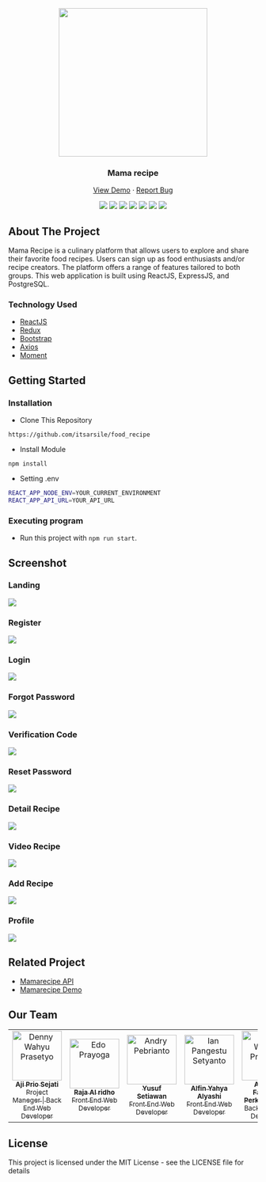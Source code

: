 <div align="center">
  <img src="https://cdn.discordapp.com/attachments/1103167854657929345/1149392352457269298/removebg-preview.png" widht="300" height="300" />
</div>
<h3 align="center">Mama recipe</h3>
<p align="center">
  <a href="https://foodrecipekel2.netlify.app/">View Demo</a>
  ·
  <a href="https://github.com/itsarsile/food_recipe">Report Bug</a>
  <br />
    <p align="center">
    <a href="https://reactjs.org/"><img src="https://img.shields.io/github/package-json/dependency-version/HyperCarry-Team/TukuShop-app-frontend/react?color=FFA41B"></a>
    <a href="https://redux.js.org/"><img src="https://img.shields.io/github/package-json/dependency-version/HyperCarry-Team/TukuShop-app-frontend/redux?color=FFA41B"></a>
    <a href="https://getbootstrap.com/"><img src="https://img.shields.io/github/package-json/dependency-version/HyperCarry-Team/TukuShop-app-frontend/bootstrap?color=FFA41B"></a>
    <a href="https://axios-http.com/"><img src="https://img.shields.io/github/package-json/dependency-version/HyperCarry-Team/TukuShop-app-frontend/axios?color=FFA41B"></a>
    <a href="https://momentjs.com/"><img src="https://img.shields.io/github/package-json/dependency-version/HyperCarry-Team/TukuShop-app-frontend/moment?color=FFA41B"></a>
    <a href="https://socket.io/"><img src="https://img.shields.io/github/package-json/dependency-version/HyperCarry-Team/TukuShop-app-frontend/socket.io-client?color=FFA41B"></a>
    <img src="https://img.shields.io/github/license/HyperCarry-Team/TukuShop-app-frontend?color=FFA41B">
    </p>
</p>

<!-- ABOUT THE PROJECT -->
## About The Project

Mama Recipe is a culinary platform that allows users to explore and share their favorite food recipes. Users can sign up as food enthusiasts and/or recipe creators. The platform offers a range of features tailored to both groups. This web application is built using ReactJS, ExpressJS, and PostgreSQL.

### Technology Used
- [ReactJS](https://reactjs.org/)
- [Redux](https://redux.js.org/)
- [Bootstrap](https://getbootstrap.com/)
- [Axios](https://github.com/axios/axios)
- [Moment](https://momentjs.com/)

<!-- GETTING STARTED -->
## Getting Started

### Installation
- Clone This Repository

`https://github.com/itsarsile/food_recipe`

- Install Module

`npm install`

- Setting .env

```bash
REACT_APP_NODE_ENV=YOUR_CURRENT_ENVIRONMENT
REACT_APP_API_URL=YOUR_API_URL
```

### Executing program

- Run this project with `npm run start`.

<!-- SCREENSHOT -->
## Screenshot

### Landing
<img src="././src/assets/screenshoot/landing.png" />

### Register
<img src="././src/assets/screenshoot/register.png" />

### Login
<img src="././src/assets/screenshoot/login.png" />

### Forgot Password
<img src="././src/assets/screenshoot/forgot-password.png" />

### Verification Code
<img src="././src/assets/screenshoot/verification-code.png" />

### Reset Password
<img src="././src/assets/screenshoot/reset-password.png" />

### Detail Recipe
<img src="././src/assets/screenshoot/detail-recipe.png" />

### Video Recipe
<img src="././src/assets/screenshoot/video-recipe.jpg" />

### Add Recipe
<img src="././src/assets/screenshoot/add-recipe.png" />

### Profile
<img src="././src/assets/screenshoot/add-recipe.png" />

<!-- RELATED PROJECT -->
## Related Project

- [Mamarecipe API](https://food-recipe-be.onrender.com/recipes)
- [Mamarecipe Demo](https://foodrecipekel2.netlify.app/)

## Our Team

<center>
  <table>
    <tr>
      <td align="center">
        <a href="https://github.com/itsarsile">
          <img width="100" src="https://avatars.githubusercontent.com/u/49486460?v=4" alt="Denny Wahyu Prasetyo"><br/>
          <sub><b>Aji Prio Sejati</b></sub> <br/>
          <sub>Project Maneger | Back End Web Developer</sub>
        </a>
      </td>
      <td align="center">
        <a href="https://github.com/alridho12">
          <img width="100" src="https://avatars.githubusercontent.com/u/131019102?v=4" alt="Edo Prayoga"><br/>
          <sub><b>Raja Al ridho</b></sub> <br/>
            <sub>Front End Web Developer</sub>
        </a>
      </td>
      <td align="center">
        <a href="https://github.com/YuSetiawan">
          <img width="100" src="https://media.licdn.com/dms/image/D5603AQHDuBt5jJcV8Q/profile-displayphoto-shrink_400_400/0/1679530696729?e=1699488000&v=beta&t=EUcDNRWLMl1RAyDIx5mLIG1A40KuRLyCZ0BGwWZD-Vo" alt="Andry Pebrianto"><br/>
          <sub><b>Yusuf Setiawan</b></sub> <br/>
          <sub>Front End Web Developer</sub>
        </a>
      </td>
      <td align="center">
        <a href="https://github.com/flyinvyn">
          <img width="100" src="https://avatars.githubusercontent.com/u/123098918?v=4" alt="Ian Pangestu Setyanto"><br/>
          <sub><b>Alfin Yahya Alyashi</b></sub> <br/>
          <sub>Front End Web Developer</sub>
        </a>
      </td>
      <td align="center">
        <a href="https://github.com/AnandaFPP">
          <img width="100" height="100" src="https://cdn.discordapp.com/attachments/1103167854657929345/1149353603975364648/PAS_FOTO-PhotoRoom.png-PhotoRoom.png" alt="Denny Wahyu Prasetyo"><br/>
          <sub><b>Ananda Fadhilah Perkasa Putra</b></sub> <br/>
          <sub>Back End Web Developer</sub>
        </a>
      </td>
    </tr>
  </table>
</center>

## License

This project is licensed under the MIT License - see the LICENSE file for details
